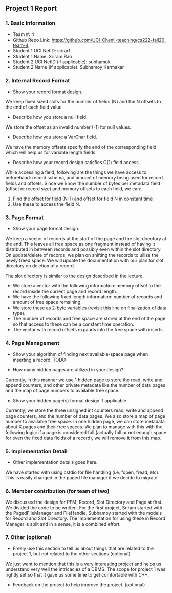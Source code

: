 ## Project 1 Report


### 1. Basic information
 - Team #: 4
 - Github Repo Link: https://github.com/UCI-Chenli-teaching/cs222-fall20-team-4
 - Student 1 UCI NetID: srirar1
 - Student 1 Name: Sriram Rao
 - Student 2 UCI NetID (if applicable): subhamok
 - Student 2 Name (if applicable): Subhamoy Karmakar


### 2. Internal Record Format
- Show your record format design.

We keep fixed sized slots for the number of fields (N) and the N offsets to the end of each field value  
<insert diagram>

- Describe how you store a null field.

We store the offset as an invalid number (-1) for null values.

- Describe how you store a VarChar field.

We have the memory offsets specify the end of the corresponding field which will help us for variable length fields.

- Describe how your record design satisfies O(1) field access.

While accessing a field, following are the things we have access to beforehand: record schema, and amount of memory being used for record fields and offsets.
Since we know the number of bytes per metadata field (offset or record size) and memory offsets to each field, we can:
1. Find the offset for field (N-1) and offset for field N in constant time
2. Use these to access the field N.


### 3. Page Format
- Show your page format design.

<insert diagram>
 We keep a vector of records at the start of the page and the slot directory at the end.
 This leaves all free space as one fragment instead of having it distributed in between records and possibly even within the slot directory.
 On update/delete of records, we plan on shifting the records to uilize the newly freed space.
 We will update the documentation with our plan for slot directory on deletion of a record.

The slot directory is similar to the design described in the lecture.
* We store a vector with the following information: memory offset to the record inside the current page and record length.
* We have the following fixed length information: number of records and amount of free space remaining.
* We store these as 2-byte variables (revisit this line on finalization of data type).
* The number of records and free space are stored at the end of the page so that access to these can be a constant time operation.
* The vector with record offsets expands into the free space with inserts.


### 4. Page Management
- Show your algorithm of finding next available-space page when inserting a record.
TODO

- How many hidden pages are utilized in your design?

Currently, in this manner we use 1 hidden page to store the read, write and append counters, and other private metadata like the number of data pages and the map of page numbers to available free space.

- Show your hidden page(s) format design if applicable

Currently, we store the three unsigned int counters read, write and append page counters, and the number of data pages.
We also store a map of page number to available free space. 
In one hidden page, we can store metadata about X pages and their free spaces.
We plan to manage with this with the following logic: if a page is considered full (actually full or not enough space for even the fixed data fields of a record), we will remove it from this map.


### 5. Implementation Detail
- Other implementation details goes here.

We have started with using cstdio for file handling (i.e. fopen, fread, etc). This is easily changed in the paged file manager if we decide to migrate.

### 6. Member contribution (for team of two)
We discussed the design for PFM, Record, Slot Directory and Page at first.
We divided the code to be written. For the first project, Sriram started with the PagedFileManager and FileHandle. Subhamoy started with the models for Record and Slot Directory. The implementation for using these in Record Manager is split and in a sense, it is a combined effort.


### 7. Other (optional)
- Freely use this section to tell us about things that are related to the project 1, but not related to the other sections (optional)

We just want to mention that this is a very interesting project and helps us understand very well the intricacies of a DBMS. 
The scope for project 1 was rightly set so that it gave us some time to get comfortable with C++.

- Feedback on the project to help improve the project. (optional)
